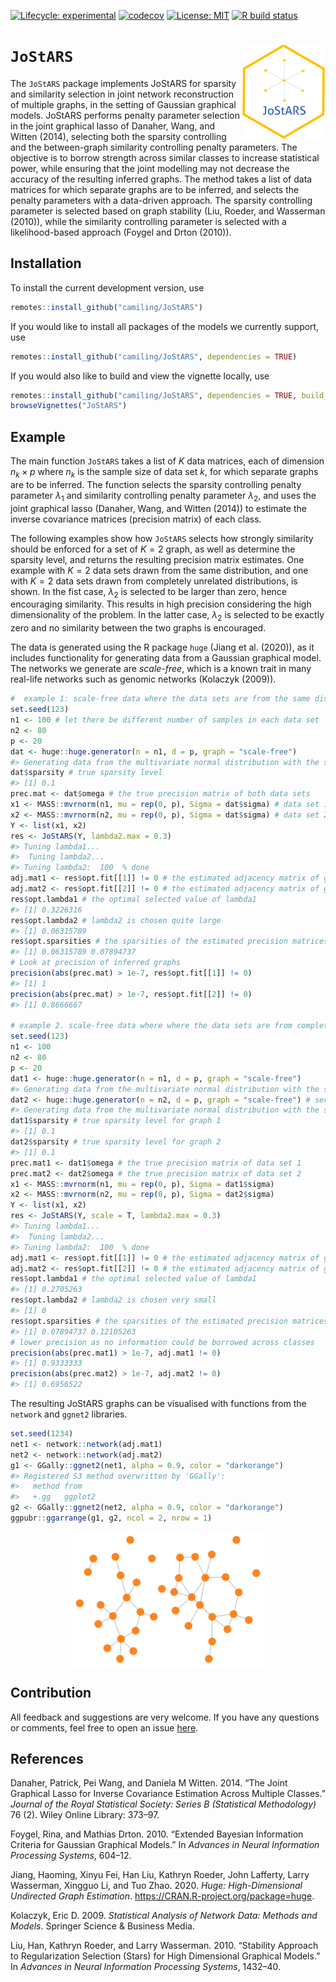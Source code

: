 
<!-- README.md is generated from README.Rmd. Please edit that file -->
<!-- badges: start -->
[![Lifecycle: experimental](https://img.shields.io/badge/lifecycle-experimental-orange.svg)](https://www.tidyverse.org/lifecycle/#experimental) [![codecov](https://codecov.io/gh/Camiling/JoStARS/branch/main/graph/badge.svg?token=QL5ZW3RQZD)](https://codecov.io/gh/Camiling/JoStARS) [![License: MIT](https://img.shields.io/badge/License-MIT-yellow.svg)](https://opensource.org/licenses/MIT) [![R build status](https://github.com/Camiling/JoStARS/workflows/R-CMD-check/badge.svg)](https://github.com/Camiling/JoStARS/actions) <!-- badges: end -->

<!-- IF ON CRAN [![CRAN_Status_Badge](https://www.r-pkg.org/badges/version-last-release/shapr)]
[![CRAN_Downloads_Badge](https://cranlogs.r-pkg.org/badges/grand-total/shapr)]---->
<!--PAPER HERE [![DOI](https://joss.theoj.org/papers/10.21105/joss.02027/status.svg)]---->
# `JoStARS` <img src="man/figures/JoStARSlogo.png" align="right" height="150"/>

The `JoStARS` package implements JoStARS for sparsity and similarity selection in joint network reconstruction of multiple graphs, in the setting of Gaussian graphical models. JoStARS performs penalty parameter selection in the joint graphical lasso of Danaher, Wang, and Witten (2014), selecting both the sparsity controlling and the between-graph similarity controlling penalty parameters. The objective is to borrow strength across similar classes to increase statistical power, while ensuring that the joint modelling may not decrease the accuracy of the resulting inferred graphs. The method takes a list of data matrices for which separate graphs are to be inferred, and selects the penalty parameters with a data-driven approach. The sparsity controlling parameter is selected based on graph stability (Liu, Roeder, and Wasserman (2010)), while the similarity controlling parameter is selected with a likelihood-based approach (Foygel and Drton (2010)).

## Installation

To install the current development version, use

``` r
remotes::install_github("camiling/JoStARS")
```

If you would like to install all packages of the models we currently support, use

``` r
remotes::install_github("camiling/JoStARS", dependencies = TRUE)
```

If you would also like to build and view the vignette locally, use

``` r
remotes::install_github("camiling/JoStARS", dependencies = TRUE, build_vignettes = TRUE)
browseVignettes("JoStARS")
```

## Example

The main function `JoStARS` takes a list of *K* data matrices, each of dimension *n*<sub>*k*</sub> × *p* where *n*<sub>*k*</sub> is the sample size of data set *k*, for which separate graphs are to be inferred. The function selects the sparsity controlling penalty parameter *λ*<sub>1</sub> and similarity controlling penalty parameter *λ*<sub>2</sub>, and uses the joint graphical lasso (Danaher, Wang, and Witten (2014)) to estimate the inverse covariance matrices (precision matrix) of each class.

The following examples show how `JoStARS` selects how strongly similarity should be enforced for a set of *K* = 2 graph, as well as determine the sparsity level, and returns the resulting precision matrix estimates. One example with *K* = 2 data sets drawn from the same distribution, and one with *K* = 2 data sets drawn from completely unrelated distributions, is shown. In the fist case, *λ*<sub>2</sub> is selected to be larger than zero, hence encouraging similarity. This results in high precision considering the high dimensionality of the problem. In the latter case, *λ*<sub>2</sub> is selected to be exactly zero and no similarity between the two graphs is encouraged.

The data is generated using the R package `huge` (Jiang et al. (2020)), as it includes functionality for generating data from a Gaussian graphical model. The networks we generate are *scale-free*, which is a known trait in many real-life networks such as genomic networks (Kolaczyk (2009)).

``` r
#  example 1: scale-free data where the data sets are from the same distribution
set.seed(123)
n1 <- 100 # let there be different number of samples in each data set
n2 <- 80
p <- 20
dat <- huge::huge.generator(n = n1, d = p, graph = "scale-free")
#> Generating data from the multivariate normal distribution with the scale-free graph structure....done.
dat$sparsity # true sparsity level
#> [1] 0.1
prec.mat <- dat$omega # the true precision matrix of both data sets
x1 <- MASS::mvrnorm(n1, mu = rep(0, p), Sigma = dat$sigma) # data set 1
x2 <- MASS::mvrnorm(n2, mu = rep(0, p), Sigma = dat$sigma) # data set 2
Y <- list(x1, x2)
res <- JoStARS(Y, lambda2.max = 0.3)
#> Tuning lambda1... 
#>  Tuning lambda2...
#> Tuning lambda2:  100  % done
adj.mat1 <- res$opt.fit[[1]] != 0 # the estimated adjacency matrix of graph 1
adj.mat2 <- res$opt.fit[[2]] != 0 # the estimated adjacency matrix of graph 2
res$opt.lambda1 # the optimal selected value of lambda1
#> [1] 0.3226316
res$opt.lambda2 # lambda2 is chosen quite large
#> [1] 0.06315789
res$opt.sparsities # the sparsities of the estimated precision matrices
#> [1] 0.06315789 0.07894737
# Look at precision of inferred graphs
precision(abs(prec.mat) > 1e-7, res$opt.fit[[1]] != 0)
#> [1] 1
precision(abs(prec.mat) > 1e-7, res$opt.fit[[2]] != 0)
#> [1] 0.8666667

# example 2. scale-free data where where the data sets are from completely unrelated distributions
set.seed(123)
n1 <- 100
n2 <- 80
p <- 20
dat1 <- huge::huge.generator(n = n1, d = p, graph = "scale-free")
#> Generating data from the multivariate normal distribution with the scale-free graph structure....done.
dat2 <- huge::huge.generator(n = n2, d = p, graph = "scale-free") # second graph is completely unrelated
#> Generating data from the multivariate normal distribution with the scale-free graph structure....done.
dat1$sparsity # true sparsity level for graph 1
#> [1] 0.1
dat2$sparsity # true sparsity level for graph 2
#> [1] 0.1
prec.mat1 <- dat1$omega # the true precision matrix of data set 1
prec.mat2 <- dat2$omega # the true precision matrix of data set 2
x1 <- MASS::mvrnorm(n1, mu = rep(0, p), Sigma = dat1$sigma)
x2 <- MASS::mvrnorm(n2, mu = rep(0, p), Sigma = dat2$sigma)
Y <- list(x1, x2)
res <- JoStARS(Y, scale = T, lambda2.max = 0.3)
#> Tuning lambda1... 
#>  Tuning lambda2...
#> Tuning lambda2:  100  % done
adj.mat1 <- res$opt.fit[[1]] != 0 # the estimated adjacency matrix of graph 1
adj.mat2 <- res$opt.fit[[2]] != 0 # the estimated adjacency matrix of graph 2
res$opt.lambda1 # the optimal selected value of lambda1
#> [1] 0.2705263
res$opt.lambda2 # lambda2 is chosen very small
#> [1] 0
res$opt.sparsities # the sparsities of the estimated precision matrices
#> [1] 0.07894737 0.12105263
# lower precision as no information could be borrowed across classes
precision(abs(prec.mat1) > 1e-7, adj.mat1 != 0)
#> [1] 0.9333333
precision(abs(prec.mat2) > 1e-7, adj.mat2 != 0)
#> [1] 0.6956522
```

The resulting JoStARS graphs can be visualised with functions from the `network` and `ggnet2` libraries.

``` r
set.seed(1234)
net1 <- network::network(adj.mat1)
net2 <- network::network(adj.mat2)
g1 <- GGally::ggnet2(net1, alpha = 0.9, color = "darkorange")
#> Registered S3 method overwritten by 'GGally':
#>   method from   
#>   +.gg   ggplot2
g2 <- GGally::ggnet2(net2, alpha = 0.9, color = "darkorange")
ggpubr::ggarrange(g1, g2, ncol = 2, nrow = 1)
```

<img src="man/figures/README-unnamed-chunk-5-1.png" width="60%" style="display: block; margin: auto;" />

## Contribution

All feedback and suggestions are very welcome. If you have any questions or comments, feel free to open an issue [here](https://github.com/Camiling/JoStARS/issues).

## References

Danaher, Patrick, Pei Wang, and Daniela M Witten. 2014. “The Joint Graphical Lasso for Inverse Covariance Estimation Across Multiple Classes.” *Journal of the Royal Statistical Society: Series B (Statistical Methodology)* 76 (2). Wiley Online Library: 373–97.

Foygel, Rina, and Mathias Drton. 2010. “Extended Bayesian Information Criteria for Gaussian Graphical Models.” In *Advances in Neural Information Processing Systems*, 604–12.

Jiang, Haoming, Xinyu Fei, Han Liu, Kathryn Roeder, John Lafferty, Larry Wasserman, Xingguo Li, and Tuo Zhao. 2020. *Huge: High-Dimensional Undirected Graph Estimation*. <https://CRAN.R-project.org/package=huge>.

Kolaczyk, Eric D. 2009. *Statistical Analysis of Network Data: Methods and Models*. Springer Science & Business Media.

Liu, Han, Kathryn Roeder, and Larry Wasserman. 2010. “Stability Approach to Regularization Selection (Stars) for High Dimensional Graphical Models.” In *Advances in Neural Information Processing Systems*, 1432–40.
